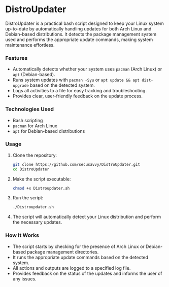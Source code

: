 # DistroUpdater

DistroUpdater is a practical bash script designed to keep your Linux system up-to-date by automatically handling updates for both Arch Linux and Debian-based distributions. It detects the package management system used and performs the appropriate update commands, making system maintenance effortless.

### Features
- Automatically detects whether your system uses `pacman` (Arch Linux) or `apt` (Debian-based).
- Runs system updates with `pacman -Syu` or `apt update && apt dist-upgrade` based on the detected system.
- Logs all activities to a file for easy tracking and troubleshooting.
- Provides clear, user-friendly feedback on the update process.

### Technologies Used
- Bash scripting
- `pacman` for Arch Linux
- `apt` for Debian-based distributions

### Usage
1. Clone the repository:
   ```bash
   git clone https://github.com/secusavvy/DistroUpdater.git
   cd DistroUpdater
   ```

2. Make the script executable:
   ```bash
   chmod +x Distroupdater.sh
   ```

3. Run the script:
   ```bash
   ./Distroupdater.sh
   ```

4. The script will automatically detect your Linux distribution and perform the necessary updates.

### How It Works
- The script starts by checking for the presence of Arch Linux or Debian-based package management directories.
- It runs the appropriate update commands based on the detected system.
- All actions and outputs are logged to a specified log file.
- Provides feedback on the status of the updates and informs the user of any issues.
